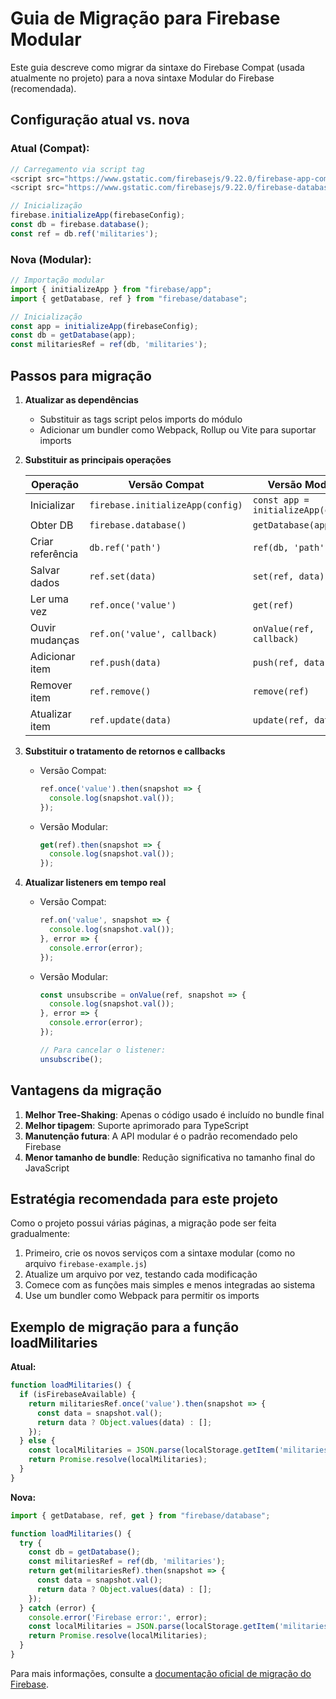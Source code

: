 # Guia de Migração para Firebase Modular

Este guia descreve como migrar da sintaxe do Firebase Compat (usada atualmente no projeto) para a nova sintaxe Modular do Firebase (recomendada).

## Configuração atual vs. nova

### Atual (Compat):
```javascript
// Carregamento via script tag
<script src="https://www.gstatic.com/firebasejs/9.22.0/firebase-app-compat.js"></script>
<script src="https://www.gstatic.com/firebasejs/9.22.0/firebase-database-compat.js"></script>

// Inicialização
firebase.initializeApp(firebaseConfig);
const db = firebase.database();
const ref = db.ref('militaries');
```

### Nova (Modular):
```javascript
// Importação modular
import { initializeApp } from "firebase/app";
import { getDatabase, ref } from "firebase/database";

// Inicialização
const app = initializeApp(firebaseConfig);
const db = getDatabase(app);
const militariesRef = ref(db, 'militaries');
```

## Passos para migração

1. **Atualizar as dependências**
   - Substituir as tags script pelos imports do módulo
   - Adicionar um bundler como Webpack, Rollup ou Vite para suportar imports

2. **Substituir as principais operações**

   | Operação | Versão Compat | Versão Modular |
   |----------|---------------|----------------|
   | Inicializar | `firebase.initializeApp(config)` | `const app = initializeApp(config)` |
   | Obter DB | `firebase.database()` | `getDatabase(app)` |
   | Criar referência | `db.ref('path')` | `ref(db, 'path')` |
   | Salvar dados | `ref.set(data)` | `set(ref, data)` |
   | Ler uma vez | `ref.once('value')` | `get(ref)` |
   | Ouvir mudanças | `ref.on('value', callback)` | `onValue(ref, callback)` |
   | Adicionar item | `ref.push(data)` | `push(ref, data)` |
   | Remover item | `ref.remove()` | `remove(ref)` |
   | Atualizar item | `ref.update(data)` | `update(ref, data)` |

3. **Substituir o tratamento de retornos e callbacks**

   - Versão Compat:
     ```javascript
     ref.once('value').then(snapshot => {
       console.log(snapshot.val());
     });
     ```

   - Versão Modular:
     ```javascript
     get(ref).then(snapshot => {
       console.log(snapshot.val());
     });
     ```

4. **Atualizar listeners em tempo real**

   - Versão Compat:
     ```javascript
     ref.on('value', snapshot => {
       console.log(snapshot.val());
     }, error => {
       console.error(error);
     });
     ```

   - Versão Modular:
     ```javascript
     const unsubscribe = onValue(ref, snapshot => {
       console.log(snapshot.val());
     }, error => {
       console.error(error);
     });
     
     // Para cancelar o listener:
     unsubscribe();
     ```

## Vantagens da migração

1. **Melhor Tree-Shaking**: Apenas o código usado é incluído no bundle final
2. **Melhor tipagem**: Suporte aprimorado para TypeScript
3. **Manutenção futura**: A API modular é o padrão recomendado pelo Firebase
4. **Menor tamanho de bundle**: Redução significativa no tamanho final do JavaScript

## Estratégia recomendada para este projeto

Como o projeto possui várias páginas, a migração pode ser feita gradualmente:

1. Primeiro, crie os novos serviços com a sintaxe modular (como no arquivo `firebase-example.js`)
2. Atualize um arquivo por vez, testando cada modificação
3. Comece com as funções mais simples e menos integradas ao sistema
4. Use um bundler como Webpack para permitir os imports

## Exemplo de migração para a função loadMilitaries

**Atual:**
```javascript
function loadMilitaries() {
  if (isFirebaseAvailable) {
    return militariesRef.once('value').then(snapshot => {
      const data = snapshot.val();
      return data ? Object.values(data) : [];
    });
  } else {
    const localMilitaries = JSON.parse(localStorage.getItem('militaries') || '[]');
    return Promise.resolve(localMilitaries);
  }
}
```

**Nova:**
```javascript
import { getDatabase, ref, get } from "firebase/database";

function loadMilitaries() {
  try {
    const db = getDatabase();
    const militariesRef = ref(db, 'militaries');
    return get(militariesRef).then(snapshot => {
      const data = snapshot.val();
      return data ? Object.values(data) : [];
    });
  } catch (error) {
    console.error('Firebase error:', error);
    const localMilitaries = JSON.parse(localStorage.getItem('militaries') || '[]');
    return Promise.resolve(localMilitaries);
  }
}
```

Para mais informações, consulte a [documentação oficial de migração do Firebase](https://firebase.google.com/docs/web/modular-upgrade). 